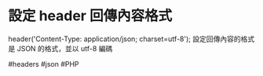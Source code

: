 # 設定 header 回傳內容格式
header('Content-Type: application/json; charset=utf-8');
設定回傳內容的格式是 JSON 的格式，並以 utf-8 編碼

#headers 
#json
#PHP 

